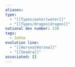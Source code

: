 ```yaml
---
aliases: 
type:
  - "[[Types/water|water]]"
  - "[[Types/dragon|dragon]]"
national dex number: 230
tags:
  - Johto
evolution line:
  - "[[Horsea|Horsea]]"
  - "[[Seadra]]"
associated: []
---
```

